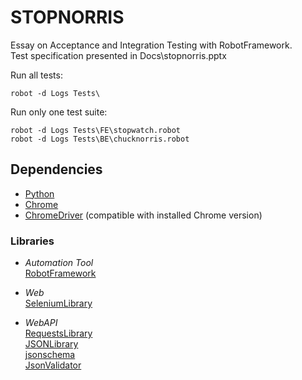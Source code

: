 # STOPNORRIS
Essay on Acceptance and Integration Testing with RobotFramework.  
Test specification presented in Docs\stopnorris.pptx

Run all tests: 
```
robot -d Logs Tests\
```

Run only one test suite: 
```
robot -d Logs Tests\FE\stopwatch.robot
robot -d Logs Tests\BE\chucknorris.robot
```

## Dependencies

- [Python](https://www.python.org/downloads/)
- [Chrome](https://www.google.com/intl/en-US/chrome/)
- [ChromeDriver](https://chromedriver.chromium.org/downloads) (compatible with installed Chrome version)

### Libraries

- _Automation Tool_  
[RobotFramework](https://github.com/robotframework/robotframework)

- _Web_  
[SeleniumLibrary](https://github.com/robotframework/SeleniumLibrary)  

- _WebAPI_  
[RequestsLibrary](https://github.com/MarketSquare/robotframework-requests)  
[JSONLibrary](https://github.com/robotframework-thailand/robotframework-jsonlibrary)  
[jsonschema](https://github.com/Julian/jsonschema)  
[JsonValidator](https://github.com/peterservice-rnd/robotframework-jsonvalidator)
